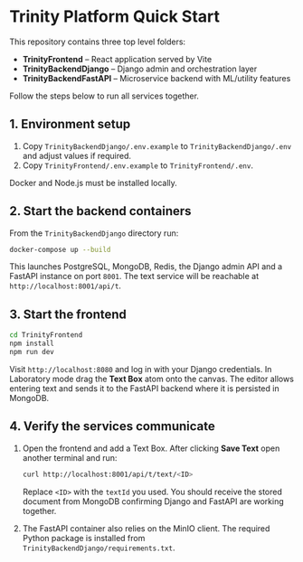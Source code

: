 # Trinity Platform Quick Start

This repository contains three top level folders:

- **TrinityFrontend** – React application served by Vite
- **TrinityBackendDjango** – Django admin and orchestration layer
- **TrinityBackendFastAPI** – Microservice backend with ML/utility features

Follow the steps below to run all services together.

## 1. Environment setup

1. Copy `TrinityBackendDjango/.env.example` to `TrinityBackendDjango/.env` and adjust values if required.
2. Copy `TrinityFrontend/.env.example` to `TrinityFrontend/.env`.

Docker and Node.js must be installed locally.

## 2. Start the backend containers

From the `TrinityBackendDjango` directory run:

```bash
docker-compose up --build
```

This launches PostgreSQL, MongoDB, Redis, the Django admin API and a FastAPI instance on port `8001`.
The text service will be reachable at `http://localhost:8001/api/t`.

## 3. Start the frontend

```bash
cd TrinityFrontend
npm install
npm run dev
```

Visit `http://localhost:8080` and log in with your Django credentials. In Laboratory mode drag the **Text Box** atom onto the canvas. The editor allows entering text and sends it to the FastAPI backend where it is persisted in MongoDB.

## 4. Verify the services communicate

1. Open the frontend and add a Text Box. After clicking **Save Text** open another terminal and run:

   ```bash
   curl http://localhost:8001/api/t/text/<ID>
   ```

   Replace `<ID>` with the `textId` you used. You should receive the stored document from MongoDB confirming Django and FastAPI are working together.

2. The FastAPI container also relies on the MinIO client. The required Python package is installed from `TrinityBackendDjango/requirements.txt`.


